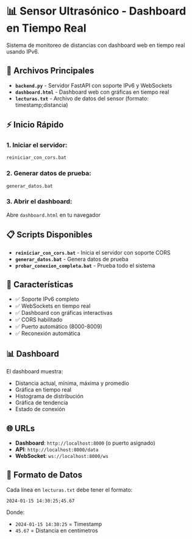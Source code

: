 # 📊 Sensor Ultrasónico - Dashboard en Tiempo Real

Sistema de monitoreo de distancias con dashboard web en tiempo real usando IPv6.

## 🚀 Archivos Principales

- **`backend.py`** - Servidor FastAPI con soporte IPv6 y WebSockets
- **`dashboard.html`** - Dashboard web con gráficas en tiempo real
- **`lecturas.txt`** - Archivo de datos del sensor (formato: timestamp;distancia)

## ⚡ Inicio Rápido

### 1. Iniciar el servidor:
```bash
reiniciar_con_cors.bat
```

### 2. Generar datos de prueba:
```bash
generar_datos.bat
```

### 3. Abrir el dashboard:
Abre `dashboard.html` en tu navegador

## 📋 Scripts Disponibles

- **`reiniciar_con_cors.bat`** - Inicia el servidor con soporte CORS
- **`generar_datos.bat`** - Genera datos de prueba
- **`probar_conexion_completa.bat`** - Prueba todo el sistema

## 🔧 Características

- ✅ Soporte IPv6 completo
- ✅ WebSockets en tiempo real
- ✅ Dashboard con gráficas interactivas
- ✅ CORS habilitado
- ✅ Puerto automático (8000-8009)
- ✅ Reconexión automática

## 📊 Dashboard

El dashboard muestra:
- Distancia actual, mínima, máxima y promedio
- Gráfica en tiempo real
- Histograma de distribución
- Gráfica de tendencia
- Estado de conexión

## 🌐 URLs

- **Dashboard**: `http://localhost:8000` (o puerto asignado)
- **API**: `http://localhost:8000/data`
- **WebSocket**: `ws://localhost:8000/ws`

## 📝 Formato de Datos

Cada línea en `lecturas.txt` debe tener el formato:
```
2024-01-15 14:30:25;45.67
```

Donde:
- `2024-01-15 14:30:25` = Timestamp
- `45.67` = Distancia en centímetros